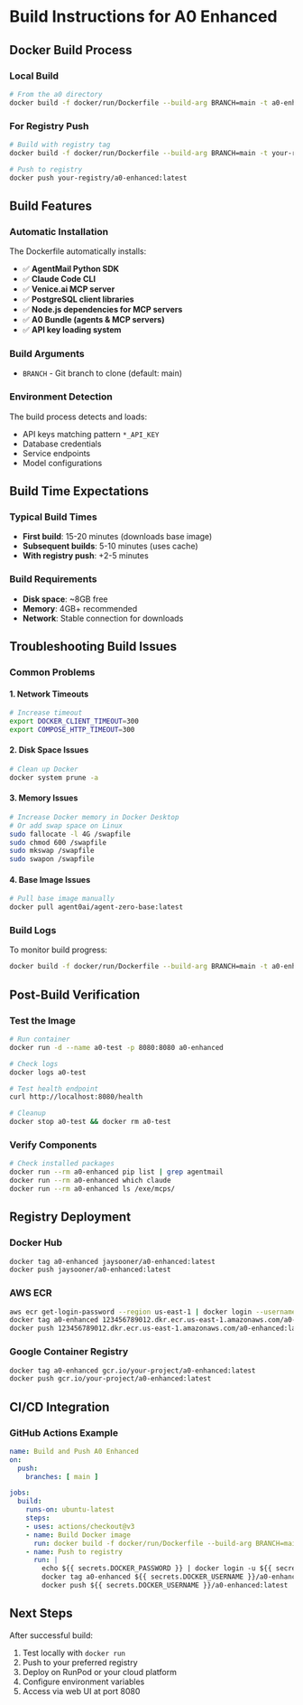 # Build Instructions for A0 Enhanced

## Docker Build Process

### Local Build
```bash
# From the a0 directory
docker build -f docker/run/Dockerfile --build-arg BRANCH=main -t a0-enhanced .
```

### For Registry Push
```bash
# Build with registry tag
docker build -f docker/run/Dockerfile --build-arg BRANCH=main -t your-registry/a0-enhanced:latest .

# Push to registry
docker push your-registry/a0-enhanced:latest
```

## Build Features

### Automatic Installation
The Dockerfile automatically installs:
- ✅ **AgentMail Python SDK**
- ✅ **Claude Code CLI**
- ✅ **Venice.ai MCP server**
- ✅ **PostgreSQL client libraries**
- ✅ **Node.js dependencies for MCP servers**
- ✅ **A0 Bundle (agents & MCP servers)**
- ✅ **API key loading system**

### Build Arguments
- `BRANCH` - Git branch to clone (default: main)

### Environment Detection
The build process detects and loads:
- API keys matching pattern `*_API_KEY`
- Database credentials
- Service endpoints
- Model configurations

## Build Time Expectations

### Typical Build Times
- **First build**: 15-20 minutes (downloads base image)
- **Subsequent builds**: 5-10 minutes (uses cache)
- **With registry push**: +2-5 minutes

### Build Requirements
- **Disk space**: ~8GB free
- **Memory**: 4GB+ recommended
- **Network**: Stable connection for downloads

## Troubleshooting Build Issues

### Common Problems

#### 1. Network Timeouts
```bash
# Increase timeout
export DOCKER_CLIENT_TIMEOUT=300
export COMPOSE_HTTP_TIMEOUT=300
```

#### 2. Disk Space Issues
```bash
# Clean up Docker
docker system prune -a
```

#### 3. Memory Issues
```bash
# Increase Docker memory in Docker Desktop
# Or add swap space on Linux
sudo fallocate -l 4G /swapfile
sudo chmod 600 /swapfile
sudo mkswap /swapfile
sudo swapon /swapfile
```

#### 4. Base Image Issues
```bash
# Pull base image manually
docker pull agent0ai/agent-zero-base:latest
```

### Build Logs
To monitor build progress:
```bash
docker build -f docker/run/Dockerfile --build-arg BRANCH=main -t a0-enhanced . --progress=plain
```

## Post-Build Verification

### Test the Image
```bash
# Run container
docker run -d --name a0-test -p 8080:8080 a0-enhanced

# Check logs
docker logs a0-test

# Test health endpoint
curl http://localhost:8080/health

# Cleanup
docker stop a0-test && docker rm a0-test
```

### Verify Components
```bash
# Check installed packages
docker run --rm a0-enhanced pip list | grep agentmail
docker run --rm a0-enhanced which claude
docker run --rm a0-enhanced ls /exe/mcps/
```

## Registry Deployment

### Docker Hub
```bash
docker tag a0-enhanced jaysooner/a0-enhanced:latest
docker push jaysooner/a0-enhanced:latest
```

### AWS ECR
```bash
aws ecr get-login-password --region us-east-1 | docker login --username AWS --password-stdin 123456789012.dkr.ecr.us-east-1.amazonaws.com
docker tag a0-enhanced 123456789012.dkr.ecr.us-east-1.amazonaws.com/a0-enhanced:latest
docker push 123456789012.dkr.ecr.us-east-1.amazonaws.com/a0-enhanced:latest
```

### Google Container Registry
```bash
docker tag a0-enhanced gcr.io/your-project/a0-enhanced:latest
docker push gcr.io/your-project/a0-enhanced:latest
```

## CI/CD Integration

### GitHub Actions Example
```yaml
name: Build and Push A0 Enhanced
on:
  push:
    branches: [ main ]

jobs:
  build:
    runs-on: ubuntu-latest
    steps:
    - uses: actions/checkout@v3
    - name: Build Docker image
      run: docker build -f docker/run/Dockerfile --build-arg BRANCH=main -t a0-enhanced .
    - name: Push to registry
      run: |
        echo ${{ secrets.DOCKER_PASSWORD }} | docker login -u ${{ secrets.DOCKER_USERNAME }} --password-stdin
        docker tag a0-enhanced ${{ secrets.DOCKER_USERNAME }}/a0-enhanced:latest
        docker push ${{ secrets.DOCKER_USERNAME }}/a0-enhanced:latest
```

## Next Steps
After successful build:
1. Test locally with `docker run`
2. Push to your preferred registry
3. Deploy on RunPod or your cloud platform
4. Configure environment variables
5. Access via web UI at port 8080